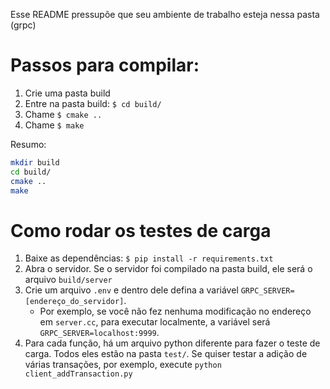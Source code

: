 Esse README pressupõe que seu ambiente de trabalho esteja nessa pasta (grpc)

# Passos para compilar:

1. Crie uma pasta build
2. Entre na pasta build: `$ cd build/`
3. Chame `$ cmake ..`
4. Chame `$ make`

Resumo:

```sh
mkdir build
cd build/
cmake ..
make
```

# Como rodar os testes de carga

1. Baixe as dependências: `$ pip install -r requirements.txt`
2. Abra o servidor. Se o servidor foi compilado na pasta build, ele será o arquivo `build/server`
3. Crie um arquivo `.env` e dentro dele defina a variável `GRPC_SERVER=[endereço_do_servidor]`. 
    - Por exemplo, se você não fez nenhuma modificação no endereço em `server.cc`, para executar localmente, a variável será `GRPC_SERVER=localhost:9999`.
4. Para cada função, há um arquivo python diferente para fazer o teste de carga. Todos eles estão na pasta `test/`. Se quiser testar a adição de várias transações, por exemplo, execute `python client_addTransaction.py`